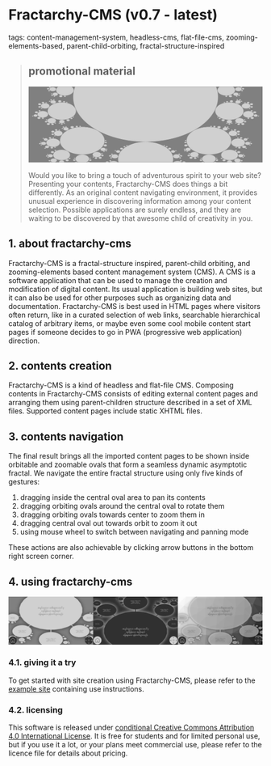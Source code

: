 # Fractarchy-CMS (v0.7 - latest)

tags: content-management-system, headless-cms, flat-file-cms, zooming-elements-based, parent-child-orbiting, fractal-structure-inspired

> ## promotional material
> 
> ![](contents/image1.jpg)
> 
> Would you like to bring a touch of adventurous spirit to your web site? Presenting your contents, Fractarchy-CMS does things a bit differently. As an original content navigating environment, it provides unusual experience in discovering information among your content selection. Possible applications are surely endless, and they are waiting to be discovered by that awesome child of creativity in you.

## 1. about fractarchy-cms

Fractarchy-CMS is a fractal-structure inspired, parent-child orbiting, and zooming-elements based content management system (CMS). A CMS is a software application that can be used to manage the creation and modification of digital content. Its usual application is building web sites, but it can also be used for other purposes such as organizing data and documentation. Fractarchy-CMS is best used in HTML pages where visitors often return, like in a curated selection of web links, searchable hierarchical catalog of arbitrary items, or maybe even some cool mobile content start pages if someone decides to go in PWA (progressive web application) direction.

## 2. contents creation

Fractarchy-CMS is a kind of headless and flat-file CMS. Composing contents in Fractarchy-CMS consists of editing external content pages and arranging them using parent-children structure described in a set of XML files. Supported content pages include static XHTML files.

## 3. contents navigation

The final result brings all the imported content pages to be shown inside orbitable and zoomable ovals that form a seamless dynamic asymptotic fractal. We navigate the entire fractal structure using only five kinds of gestures:

1. dragging inside the central oval area to pan its contents
2. dragging orbiting ovals around the central oval to rotate them
3. dragging orbiting ovals towards center to zoom them in
4. dragging central oval out towards orbit to zoom it out
5. using mouse wheel to switch between navigating and panning mode

These actions are also achievable by clicking arrow buttons in the bottom right screen corner.

## 4. using fractarchy-cms

![](media/ssh-3x400.png)

### 4.1. giving it a try

To get started with site creation using Fractarchy-CMS, please refer to the [example site](https://fractarchy.github.io/fractarchy-cms/) containing use instructions.

### 4.2. licensing

This software is released under [conditional Creative Commons Attribution 4.0 International License](LICENSE). It is free for students and for limited personal use, but if you use it a lot, or your plans meet commercial use, please refer to the licence file for details about pricing.

